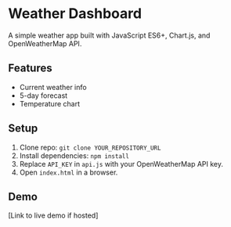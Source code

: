 # Weather Dashboard
A simple weather app built with JavaScript ES6+, Chart.js, and OpenWeatherMap API.

## Features
- Current weather info
- 5-day forecast
- Temperature chart

## Setup
1. Clone repo: `git clone YOUR_REPOSITORY_URL`
2. Install dependencies: `npm install`
3. Replace `API_KEY` in `api.js` with your OpenWeatherMap API key.
4. Open `index.html` in a browser.

## Demo
[Link to live demo if hosted]
